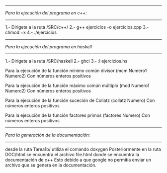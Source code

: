 ****************************************
*Para la ejecución del programa en c++:*
****************************************
1.- Dirigete a la ruta /SRC/c++/
2.- g++ ejercicios -o ejercicios.cpp
3.- chmod +x
4.- ./ejercicios

*******************************************
*Para la ejecución del programa en haskell*
*******************************************
1.- Dirigete a la ruta /SRC/haskell
2.- ghci
3.- :l ejercicios.hs

Para la ejecución de la función mínimo común dívisor
(mcm Numero1 Numero2) Con números enteros positivos

Para la ejecución de la función máximo común múltiplo
(mcd Numero1 Numero2) Con números enteros positivos

Para la ejecución de la función suceción de Collatz
(collatz Numero) Con números enteros positivos

Para la ejecución de la función factores primos
(factores Numero) Con números enteros positivos

*****************************************
*Para la generación de la documentación:*
*****************************************
desde la ruta Tarea1b/ utiliza el comando
doxygen
Posteriormente en la ruta DOC/html se encuentra el archivo
file.html donde se encuentra la documentación de c++
Esto debido a que google no permitía enviar un archivo que se 
genera en la documentación.
